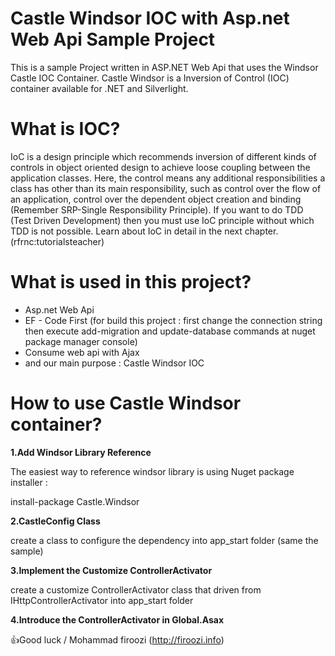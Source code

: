 # Castle Windsor IOC with Asp.net Web Api Sample Project

This is a sample Project written in ASP.NET Web Api that uses the Windsor Castle IOC Container.
Castle Windsor is a Inversion of Control (IOC) container available for .NET and Silverlight.
# What is IOC?
IoC is a design principle which recommends inversion of different kinds of controls in object oriented design to achieve loose coupling between the application classes. Here, the control means any additional responsibilities a class has other than its main responsibility, such as control over the flow of an application, control over the dependent object creation and binding (Remember SRP-Single Responsibility Principle). If you want to do TDD (Test Driven Development) then you must use IoC principle without which TDD is not possible. Learn about IoC in detail in the next chapter.(rfrnc:tutorialsteacher)

# What is used in this project?
- Asp.net Web Api
- EF - Code First (for build this project : first change the connection string then execute add-migration and update-database commands at nuget package manager console)
- Consume web api with Ajax
- and our main purpose : Castle Windsor IOC

# How to use Castle Windsor container?

**1.Add Windsor Library Reference**

The easiest way to reference windsor library is using Nuget package installer :

install-package Castle.Windsor

**2.CastleConfig Class**

create a class to configure the dependency into app_start folder (same the sample)

**3.Implement the Customize ControllerActivator**

create a customize ControllerActivator class that driven from IHttpControllerActivator into app_start folder

**4.Introduce the ControllerActivator in Global.Asax**


:+1:Good luck / Mohammad firoozi (http://firoozi.info)



